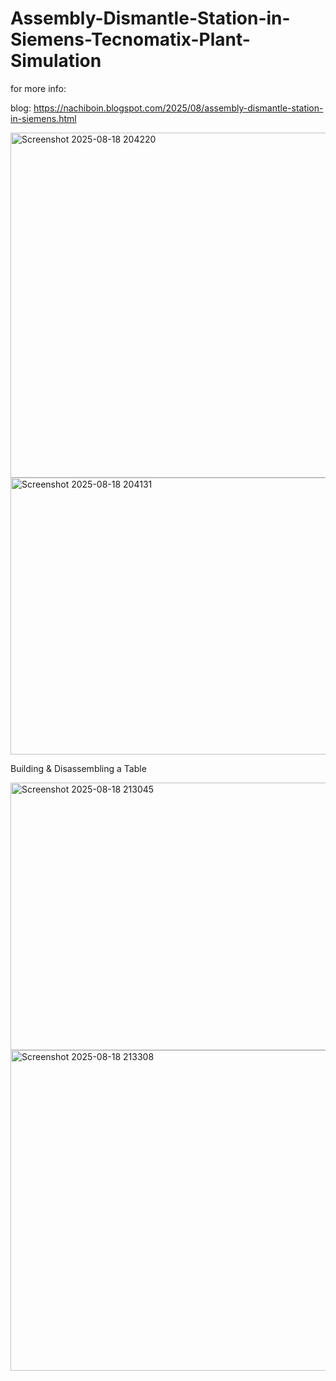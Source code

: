 # Assembly-Dismantle-Station-in-Siemens-Tecnomatix-Plant-Simulation

for more info:

blog: https://nachiboin.blogspot.com/2025/08/assembly-dismantle-station-in-siemens.html
 
<img width="1647" height="552" alt="Screenshot 2025-08-18 204220" src="https://github.com/user-attachments/assets/7516f2de-1c01-4f56-b436-81410efa41b1" />

<img width="637" height="443" alt="Screenshot 2025-08-18 204131" src="https://github.com/user-attachments/assets/e87e3150-446f-439c-a67b-04c23075a4c7" />

Building & Disassembling a Table

<img width="1063" height="428" alt="Screenshot 2025-08-18 213045" src="https://github.com/user-attachments/assets/98ab4065-7dac-41cf-8158-bf3c568ceaba" />

<img width="985" height="513" alt="Screenshot 2025-08-18 213308" src="https://github.com/user-attachments/assets/400f89bb-7476-4124-85d7-4796b3d08c0f" />

